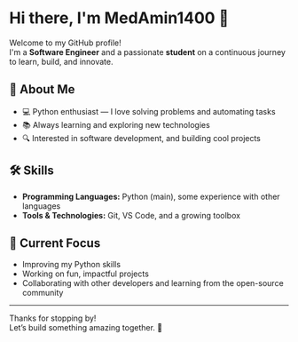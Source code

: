 # Hi there, I'm MedAmin1400 👋

Welcome to my GitHub profile!  
I'm a **Software Engineer** and a passionate **student** on a continuous journey to learn, build, and innovate.

## 🚀 About Me

- 💻 Python enthusiast — I love solving problems and automating tasks
- 📚 Always learning and exploring new technologies
- 🔍 Interested in software development, and building cool projects

## 🛠️ Skills

- **Programming Languages:** Python (main), some experience with other languages
- **Tools & Technologies:** Git, VS Code, and a growing toolbox

## 🌱 Current Focus

- Improving my Python skills
- Working on fun, impactful projects
- Collaborating with other developers and learning from the open-source community

---

Thanks for stopping by!  
Let’s build something amazing together. 🚀

